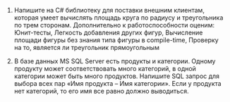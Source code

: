 1) Напишите на C# библиотеку для поставки внешним клиентам, 
которая умеет вычислять площадь круга по радиусу и треугольника по трем сторонам. 
Дополнительно к работоспособности оценим: 
Юнит-тесты, 
Легкость добавления других фигур, 
Вычисление площади фигуры без знания типа фигуры в compile-time, 
Проверку на то, является ли треугольник прямоугольным

2) В базе данных MS SQL Server есть продукты и категории. 
Одному продукту может соответствовать много категорий, в одной категории может быть много продуктов. 
Напишите SQL запрос для выбора всех пар «Имя продукта – Имя категории». 
Если у продукта нет категорий, то его имя все равно должно выводиться.